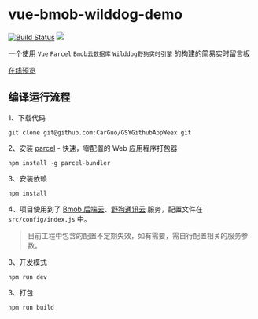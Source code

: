 # vue-bmob-wilddog-demo

[![Build Status](https://www.travis-ci.org/woaer/vue-bmob-wilddog-demo.svg?branch=master)](https://www.travis-ci.org/woaer/vue-bmob-wilddog-demo)
[![](https://img.shields.io/badge/license-MIT-FF0080.svg)](https://github.com/woaer/vue-bmob-wilddog-demo/blob/master/LICENSE)

一个使用 `Vue` `Parcel` `Bmob云数据库` `Wilddog野狗实时引擎` 的构建的简易实时留言板

[在线预览](https://woaer.github.io/vue-bmob-wilddog-demo/)

## 编译运行流程

1、下载代码
```
git clone git@github.com:CarGuo/GSYGithubAppWeex.git
```

2、安装 [parcel](http://www.css88.com/doc/parcel/) - 快速，零配置的 Web 应用程序打包器
```
npm install -g parcel-bundler
```

3、安装依赖
```
npm install
```

4、项目使用到了 [Bmob 后端云](http://doc.bmob.cn/data/javascript/index.html#sdk)、[野狗通讯云](https://docs.wilddog.com/sync/Web/quickstart.html#2-安装-SDK) 服务，配置文件在 `src/config/index.js` 中。
> 目前工程中包含的配置不定期失效，如有需要，需自行配置相关的服务参数。

3、开发模式
```
npm run dev
```

3、打包
```
npm run build
```